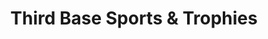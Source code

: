 ---
title: "Third Base Sports & Trophies"
url: /cherry-hill/third-base-sports-and-trophies/
shop: sports
---